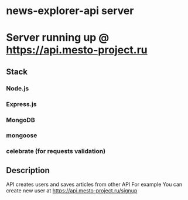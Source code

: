 # news-explorer-api server
# Server running up @ https://api.mesto-project.ru

## Stack
### Node.js
### Express.js
### MongoDB  
### mongoose
### celebrate (for requests validation)

## Description
API creates users and saves articles from other API
For example You can create new user at https://api.mesto-project.ru/signup
